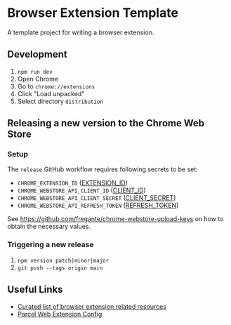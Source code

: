 # Browser Extension Template

A template project for writing a browser extension.

## Development

1. `npm run dev`
2. Open Chrome
3. Go to `chrome://extensions`
4. Click "Load unpacked"
5. Select directory `distribution`

## Releasing a new version to the Chrome Web Store

### Setup

The `release` GitHub workflow requires following secrets to be set:

* `CHROME_EXTENSION_ID` ([EXTENSION_ID](https://github.com/fregante/chrome-webstore-upload-cli?tab=readme-ov-file#usage))
* `CHROME_WEBSTORE_API_CLIENT_ID` ([CLIENT_ID](https://github.com/fregante/chrome-webstore-upload-cli?tab=readme-ov-file#usage))
* `CHROME_WEBSTORE_API_CLIENT_SECRET` ([CLIENT_SECRET](https://github.com/fregante/chrome-webstore-upload-cli?tab=readme-ov-file#usage))
* `CHROME_WEBSTORE_API_REFRESH_TOKEN` ([REFRESH_TOKEN](https://github.com/fregante/chrome-webstore-upload-cli?tab=readme-ov-file#usage))

See https://github.com/fregante/chrome-webstore-upload-keys on how to obtain the necessary values.

### Triggering a new release

1. `npm version patch|minor|major`
2. `git push --tags origin main`

## Useful Links

* [Curated list of browser extension related resources](https://github.com/fregante/Awesome-WebExtensions)
* [Parcel Web Extension Config](https://parceljs.org/recipes/web-extension/)


